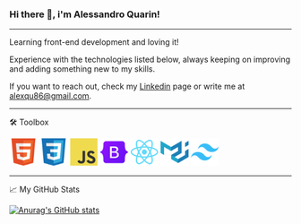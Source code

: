 ### Hi there 👋, i'm Alessandro Quarin!

---

Learning front-end development and loving it!

Experience with the technologies listed below, always keeping on improving and adding something new to my skills.

If you want to reach out, check my [Linkedin](https://www.linkedin.com/in/alessandro-quarin-981475113/) page or write me at alexqu86@gmail.com. 

---


🛠️ Toolbox

<img src="https://github.com/devicons/devicon/blob/master/icons/html5/html5-original.svg" alt="JS logo" width="50" height="50"> <img src="https://github.com/devicons/devicon/blob/master/icons/css3/css3-original.svg" alt="CSS logo" width="50" height="50"> <img src="https://github.com/devicons/devicon/blob/master/icons/javascript/javascript-original.svg" alt="JS logo" width="50" height="50"> <img src="https://github.com/devicons/devicon/blob/master/icons/bootstrap/bootstrap-original.svg" alt="JS logo" width="50" height="50"> <img src="https://github.com/devicons/devicon/blob/master/icons/react/react-original.svg" alt="JS logo" width="50" height="50"> <img src="https://github.com/devicons/devicon/blob/master/icons/materialui/materialui-original.svg" alt="JS logo" width="50" height="50"> <img src="https://github.com/devicons/devicon/blob/master/icons/tailwindcss/tailwindcss-plain.svg" alt="JS logo" width="50" height="50">

---

📈 My GitHub Stats

[![Anurag's GitHub stats](https://github-readme-stats.vercel.app/api?username=alexquu)](https://github.com/anuraghazra/github-readme-stats)





<!--
**alexquu/alexquu** is a ✨ _special_ ✨ repository because its `README.md` (this file) appears on your GitHub profile.

Here are some ideas to get you started:

- 🔭 I’m currently working on ...
- 🌱 I’m currently learning ...
- 👯 I’m looking to collaborate on ...
- 🤔 I’m looking for help with ...
- 💬 Ask me about ...
- 📫 How to reach me: ...
- 😄 Pronouns: ...
- ⚡ Fun fact: ...
-->
